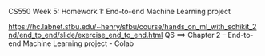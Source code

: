 CS550 Week 5: Homework 1: End-to-end Machine Learning project

https://hc.labnet.sfbu.edu/~henry/sfbu/course/hands_on_ml_with_schikit_2nd/end_to_end/slide/exercise_end_to_end.html
Q6 ==> Chapter 2 – End-to-end Machine Learning project - Colab
